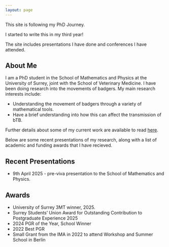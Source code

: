 ```yaml
---
layout: page
---
```


This site is following my PhD Journey.

I started to write this in my third year!

The site includes presentations I have done and conferences I have attended.

## About Me

I am a PhD student in the School of Mathematics and Physics at the University of Surrey, joint with the School of Veterinary Medicine. I have been doing research into the movements of badgers. My main research interests include:
- Understanding the movement of badgers through a variety of mathematical tools.
- Have a brief understanding into how this can affect the transmission of bTB. 

Further details about some of my current work are available to read [here](/assets/FURBER_Confirmation_Report.pdf).

Below are some recent presentations of my research, along with a list of academic and funding awards that I have recieved.

## Recent Presentations

- 9th April 2025 - pre-viva presentation to the School of Mathematics and Physics.

## Awards

- University of Surrey 3MT winner, 2025.
- Surrey Students’ Union Award for Outstanding Contribution to Postgraduate Experience 2025
- 2024 PGR of the Year, School Winner
- 2022 Best PGR
- Small Grant from the IMA in 2022 to attend Workshop and Summer School in Berlin
